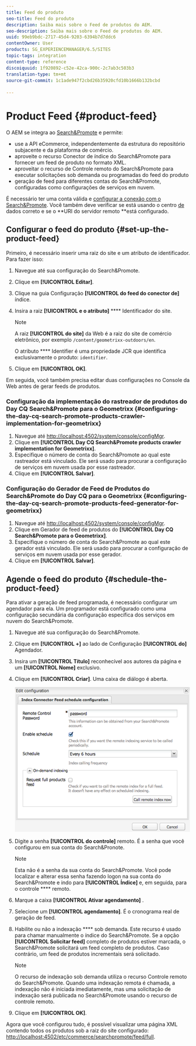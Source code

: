 ```yaml
---
title: Feed do produto
seo-title: Feed do produto
description: Saiba mais sobre o Feed de produtos do AEM.
seo-description: Saiba mais sobre o Feed de produtos do AEM.
uuid: 99eb9bdc-2717-45d4-9203-6394b7d7ddc6
contentOwner: User
products: SG_EXPERIENCEMANAGER/6.5/SITES
topic-tags: integration
content-type: reference
discoiquuid: 1f920892-c52e-42ca-900c-2c7ab3c503b3
translation-type: tm+mt
source-git-commit: 1c1ade947f2cbd26b35920cfd10b1666b132bcbd

---
```



# Product Feed {#product-feed}

O AEM se integra ao [Search&amp;Promote](https://www.adobe.com/solutions/testing-targeting/searchandpromote.html) e permite:

* use a API eCommerce, independentemente da estrutura do repositório subjacente e da plataforma de comércio.
* aproveite o recurso Conector de índice do Search&amp;Promote para fornecer um feed de produto no formato XML.
* aproveitar o recurso de Controle remoto do Search&amp;Promote para executar solicitações sob demanda ou programadas do feed do produto
* geração de feed para diferentes contas do Search&amp;Promote, configuradas como configurações de serviços em nuvem.

É necessário ter uma conta válida e [configurar a conexão com o Search&amp;Promote](/help/sites-administering/search-and-promote.md#configuring-the-connection-to-search-promote). Você também deve verificar se está usando o centro [de](/help/sites-administering/search-and-promote.md#configuring-the-data-center) dados correto e se o **URI do servidor remoto **está configurado.

## Configurar o feed do produto {#set-up-the-product-feed}

Primeiro, é necessário inserir uma raiz do site e um atributo de identificador. Para fazer isso:

1. Navegue até sua configuração do Search&amp;Promote.
1. Clique em **[!UICONTROL Editar]**.
1. Clique na guia Configuração **[!UICONTROL do feed do conector de]** índice.
1. Insira a raiz **[!UICONTROL e o atributo]** **** Identificador do site.

   >[!NOTE]
   >
   >A raiz **[!UICONTROL do site]** da Web é a raiz do site de comércio eletrônico, por exemplo `/content/geometrixx-outdoors/en`.
   >
   >O atributo **** Identifier é uma propriedade JCR que identifica exclusivamente o produto: `identifier`.

1. Clique em **[!UICONTROL OK]**.

Em seguida, você também precisa editar duas configurações no Console da Web antes de gerar feeds de produtos.

### Configuração da implementação do rastreador de produtos do Day CQ Search&amp;Promote para o Geometrixx {#configuring-the-day-cq-search-promote-products-crawler-implementation-for-geometrixx}

1. Navegue até [http://localhost:4502/system/console/configMgr](http://localhost:4502/system/console/configMgr).
1. Clique em **[!UICONTROL Day CQ Search&amp;Promote products crawler implementation for Geometrixx]**.
1. Especifique o número de conta do Search&amp;Promote ao qual este rastreador está vinculado. Ele será usado para procurar a configuração de serviços em nuvem usada por esse rastreador.
1. Clique em **[!UICONTROL Salvar]**.

### Configuração do Gerador de Feed de Produtos do Search&amp;Promote do Day CQ para o Geometrixx {#configuring-the-day-cq-search-promote-products-feed-generator-for-geometrixx}

1. Navegue até [http://localhost:4502/system/console/configMgr](http://localhost:4502/system/console/configMgr).
1. Clique em Gerador de feed de produtos do **[!UICONTROL Day CQ Search&amp;Promote para o Geometrixx]**.
1. Especifique o número de conta do Search&amp;Promote ao qual este gerador está vinculado. Ele será usado para procurar a configuração de serviços em nuvem usada por esse gerador.
1. Clique em **[!UICONTROL Salvar]**.

## Agende o feed do produto {#schedule-the-product-feed}

Para ativar a geração de feed programada, é necessário configurar um agendador para ela.
Um programador está configurado como uma configuração secundária da configuração específica dos serviços em nuvem do Search&amp;Promote.

1. Navegue até sua configuração do Search&amp;Promote.
1. Clique em **[!UICONTROL +]** ao lado de Configuração **[!UICONTROL do]** Agendador.
1. Insira um **[!UICONTROL Título]** reconhecível aos autores da página e um **[!UICONTROL Nome]** exclusivo.
1. Clique em **[!UICONTROL Criar]**. Uma caixa de diálogo é aberta.

   ![chlimage_1-108](assets/chlimage_1-108a.png)

1. Digite a senha **[!UICONTROL do controle]** remoto. É a senha que você configurou em sua conta do Search&amp;Pronote.

   >[!NOTE]
   >
   >Esta não é a senha da sua conta do Search&amp;Promote. Você pode localizar e alterar essa senha fazendo logon na sua conta do Search&amp;Promote e indo para **[!UICONTROL Índice]** e, em seguida, para o controle **** remoto.

1. Marque a caixa **[!UICONTROL Ativar agendamento]** .
1. Selecione um **[!UICONTROL agendamento]**. É o cronograma real de geração de feed.
1. Habilite ou não a indexação **** sob demanda. Este recurso é usado para chamar manualmente o índice do Search&amp;Promote. Se a opção **[!UICONTROL Solicitar feed]** completo de produtos estiver marcada, o Search&amp;Promote solicitará um feed completo de produtos. Caso contrário, um feed de produtos incrementais será solicitado.

   >[!NOTE]
   >
   >O recurso de indexação sob demanda utiliza o recurso Controle remoto do Search&amp;Promote. Quando uma indexação remota é chamada, a indexação não é iniciada imediatamente, mas uma solicitação de indexação será publicada no Search&amp;Promote usando o recurso de controle remoto.

1. Clique em **[!UICONTROL OK]**.

Agora que você configurou tudo, é possível visualizar uma página XML contendo todos os produtos sob a raiz do site configurado: [http://localhost:4502/etc/commerce/searchpromote/feed/full](http://localhost:4502/etc/commerce/searchpromote/feed/full).

